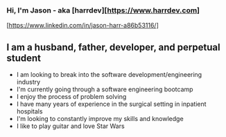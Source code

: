 ### Hi, I'm Jason - aka [harrdev][https://www.harrdev.com]
[https://www.linkedin.com/in/jason-harr-a86b53116/]

## I am a husband, father, developer, and perpetual student
- I am looking to break into the software development/engineering industry
- I'm currently going through a software engineering bootcamp
- I enjoy the process of problem solving
- I have many years of experience in the surgical setting in inpatient hospitals
- I'm looking to constantly improve my skills and knowledge
- I like to play guitar and love Star Wars
